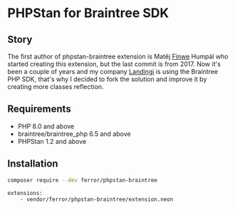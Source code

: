 # PHPStan for Braintree SDK

## Story
The first author of phpstan-braintree extension is Matěj [Finwe](https://github.com/finwe) Humpál who started creating this extension,
but the last commit is from 2017. Now it's been a couple of years and my company [Landingi](https://github.com/Landingi) is using
the Braintree PHP SDK, that's why I decided to fork the solution and improve it by creating more classes reflection.

## Requirements
* PHP 8.0 and above
* braintree/braintree_php 6.5 and above
* PHPStan 1.2 and above

## Installation
```bash
composer require --dev ferror/phpstan-braintree
```

```neon
extensions:
    - vendor/ferror/phpstan-braintree/extension.neon
```
